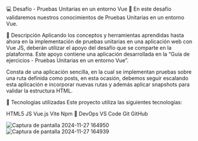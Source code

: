 💻 Desafío - Pruebas Unitarias en un entorno Vue 🗿
En este desafío validaremos nuestros conocimientos de Pruebas Unitarias en un entorno Vue.

🌋 Descripción
Aplicando los conceptos y herramientas aprendidas hasta ahora en la implementación de pruebas unitarias en una aplicación web con Vue JS, deberán utilizar el apoyo del desafío que se comparte en la plataforma. Este apoyo contiene una aplicación desarrollada en la “Guía de ejercicios - Pruebas Unitarias en un entorno Vue”.

Consta de una aplicación sencilla, en la cual se implementan pruebas sobre una ruta definida como posts, en esta ocasión, debemos seguir escalando esta aplicación e incorporar nuevas rutas y además aplicar snapshots para validar la estructura HTML.

🚂 Tecnologías utilizadas
Este proyecto utiliza las siguientes tecnologías:

HTML5
JS
Vue.js
Vite
Npm
🚁 DevOps
VS Code
Git
GitHub

![Captura de pantalla 2024-11-27 164950](https://github.com/user-attachments/assets/d005d202-2f66-417a-81a1-f292e340695c)
![Captura de pantalla 2024-11-27 164939](https://github.com/user-attachments/assets/6761523d-2105-4a88-817d-65651c4e9248)
